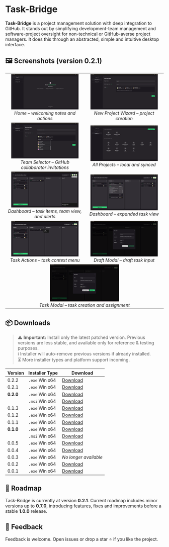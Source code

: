 # Task-Bridge

**Task-Bridge** is a project management solution with deep integration to GitHub. It stands out by simplifying development-team management and software-project oversight for non-technical or GitHub-averse project managers. It does this through an abstracted, simple and intuitive desktop interface.

## 🖼️ Screenshots (version 0.2.1)

<table>
  <tr>
    <td align="center" width="50%">
      <img src="./doc/screenshots/1-home-screen.png" width="90%"/><br/>
      <em>Home – welcoming notes and actions</em>
    </td>
    <td align="center" width="50%">
      <img src="./doc/screenshots/2-new-project-wizard.png" width="90%"/><br/>
      <em>New Project Wizard – project creation</em>
    </td>
  </tr>
  <tr>
    <td align="center">
      <img src="./doc/screenshots/3-team-selector-in-new-project-wizard.png" width="90%"/><br/>
      <em>Team Selector – GitHub collaborator invitations</em>
    </td>
    <td align="center">
      <img src="./doc/screenshots/4-all-projects-view-screen.png" width="90%"/><br/>
      <em>All Projects – local and synced</em>
    </td>
  </tr>
  <tr>
    <td align="center">
      <img src="./doc/screenshots/5-project-dashboard-with-expanded-team-and-alert.png" width="90%"/><br/>
      <em>Dashboard – task items, team view, and alerts</em>
    </td>
    <td align="center">
      <img src="./doc/screenshots/6-project-dashboard-with-expanded-task.png" width="90%"/><br/>
      <em>Dashboard – expanded task view</em>
    </td>
  </tr>
  <tr>
    <td align="center">
      <img src="./doc/screenshots/7-project-dashboard-with-expanded-task-context-menu.png" width="90%"/><br/>
      <em>Task Actions – task context menu </em>
    </td>
    <td align="center">
      <img src="./doc/screenshots/8-draft-task-creation-modal.png" width="90%"/><br/>
      <em>Draft Modal – draft task input</em>
    </td>
  </tr>
  <tr>
    <td align="center" colspan="2">
      <img src="./doc/screenshots/9-task-creation-modal.png" width="45%"/><br/>
      <em>Task Modal – task creation and assignment</em>
    </td>
  </tr>
</table>

## 📦 Downloads

> ⚠️ **Important:** Install only the latest patched version. Previous versions are less stable, and available only for reference & testing purposes.  
> ℹ️ Installer will auto-remove previous versions if already installed.  
> ⏳ More installer types and platform support incoming.

| Version   | Installer Type | Download                                                                                          |
| --------- | -------------- | ------------------------------------------------------------------------------------------------- |
| 0.2.2     | `.exe` Win x64 | [Download](https://drive.google.com/file/d/1BhDb3q6-bF7xUF26ehrLFgX0ItVsB5rS/view?usp=sharing)    |
| 0.2.1     | `.exe` Win x64 | [Download](https://drive.google.com/file/d/1XI9tVnHW7JyUa4jfFLigqLLXeXrCBtOk/view?usp=sharing)    |
| **0.2.0** | `.exe` Win x64 | [Download](https://drive.google.com/file/d/1FNBvpDKaqSXnAgo1h4ri_UdSpwgHJpbu/view?usp=sharing)    |
|           | `.msi` Win x64 | [Download](https://drive.google.com/file/d/1koKslaq4qAgqOFpORTB1O_70doT8ue56/view?usp=sharing)    |
| 0.1.3     | `.exe` Win x64 | [Download](https://drive.google.com/file/d/1MLNidOC_NK7fdzWmBLe-UQ6H3ffY8JN_/view?usp=sharing)    |
| 0.1.2     | `.exe` Win x64 | [Download](https://drive.google.com/file/d/1flfbZxCKgx1WUdIZOL_AqrSLGQT4s1W4/view?usp=sharing)    |
| 0.1.1     | `.exe` Win x64 | [Download](https://drive.google.com/file/d/1w77MKRZRLQA_9iyh8JFPZuuvPpzTDQwD/view?usp=sharing)    |
| **0.1.0** | `.exe` Win x64 | [Download](https://drive.google.com/file/d/15zUAJfXZvFTM3Ot_8-BOZT3a8TbyVHOw/view?usp=sharing)    |
|           | `.msi` Win x64 | [Download](https://drive.google.com/file/d/1Z1APL9f9ZQtc1rI6qgXeQCacOZJHrn86/view?usp=sharing)    |
| 0.0.5     | `.exe` Win x64 | [Download](https://drive.google.com/file/d/1tLKWTlLjOZbV7KQpmly7489m24exTlrQ/view?usp=sharing)    |
| 0.0.4     | `.exe` Win x64 | [Download](https://drive.google.com/file/d/1kW6miYVPxriU9l4--WAD199lWM_5q5ct/view?usp=sharing)    |
| 0.0.3     | `.exe` Win x64 | _No longer available_                                                                             |
| 0.0.2     | `.exe` Win x64 | [Download](https://drive.google.com/file/d/1naGo0lwyoj2rIlpEqDppkRcCsqmFB3af/view?usp=sharing)    |
| 0.0.1     | `.exe` Win x64 | [Download](https://drive.google.com/file/d/1kTbaX2mgx_O6Qwrzv7qdjGPWxaocb02X/view?usp=drive_link) |

## 🚀 Roadmap

Task-Bridge is currently at version **0.2.1**. Current roadmap includes minor versions up to **0.7.0**, introducing features, fixes and improvements before a stable **1.0.0** release.

## 📣 Feedback

Feedback is welcome. Open issues or drop a star ⭐ if you like the project.
